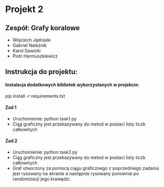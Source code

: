 # Projekt 2

## Zespół: Grafy koralowe
- Wojciech Jędraski
- Gabriel Naleźnik
- Karol Sawicki
- Piotr Harmuszkiewicz

## Instrukcja do projektu:

#### Instalacja dodatkowych bibliotek wykorzystanych w projekcie:
pip install -r requirements.txt

#### Zad 1
- Uruchomienie: python task1.py 
- Ciąg graficzny jest przekazywany do metod w postaci listy liczb całkowitych

#### Zad 2
- Uruchomienie: python task2.py 
- Ciąg graficzny jest przekazywany do metod w postaci listy liczb całkowitych
- Graf utworzony za pomocą ciągu graficznego z poprzedniego zadania jest rysowany na ekranie
  a następnie rysowany ponownie po randomizacji jego krawędzi.


